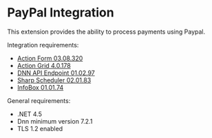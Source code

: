 # PayPal Integration

This extension provides the ability to process payments using Paypal.

Integration requirements:

* [Action Form 03.08.320](http://www.dnnsharp.com/products/download?p=AFORM&v=03.08.320)
* [Action Grid 4.0.178](http://www.dnnsharp.com/products/download?p=AGRID&v=04.00.178)
* [DNN API Endpoint 01.02.97](http://www.dnnsharp.com/products/download?p=DNNAPIS&v=01.02.97)
* [Sharp Scheduler 02.01.83](http://www.dnnsharp.com/products/download?p=SCHD&v=02.01.83)
* [InfoBox 01.01.74](http://www.dnnsharp.com/products/download?p=INFOB&v=01.01.74)

General requirements:

* .NET 4.5 
* Dnn minimum version 7.2.1
* TLS 1.2 enabled 

 



